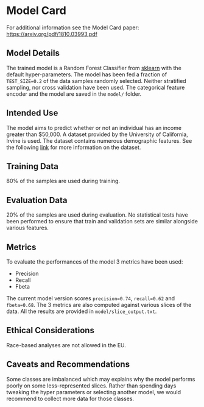 # Model Card

For additional information see the Model Card paper: https://arxiv.org/pdf/1810.03993.pdf

## Model Details
The trained model is a Random Forest Classifier from
[sklearn](https://scikit-learn.org/stable/modules/generated/sklearn.ensemble.RandomForestClassifier.html)
with the default hyper-parameters. The model has been fed a fraction of ``TEST_SIZE=0.2`` of the data samples
randomly selected. Neither stratified sampling, nor cross validation have been used.
The categorical feature encoder and the model are saved in the ``model/`` folder.

## Intended Use
The model aims to predict whether or not an individual has an income greater than $50,000.
A dataset provided by the University of California, Irvine is used.
The dataset contains numerous demographic features.
See the following [link](https://archive.ics.uci.edu/ml/datasets/census+income) for more information on the dataset.

## Training Data
80% of the samples are used during training.

## Evaluation Data
20% of the samples are used during evaluation. No statistical tests have been performed
to ensure that train and validation sets are similar alongside various features.

## Metrics
To evaluate the performances of the model 3 metrics have been used:
- Precision
- Recall
- Fbeta

The current model version scores `precision=0.74`, `recall=0.62` and `fbeta=0.68`.
The 3 metrics are also computed against various slices of the data. All the results are
provided in ``model/slice_output.txt``.

## Ethical Considerations
Race-based analyses are not allowed in the EU.

## Caveats and Recommendations
Some classes are imbalanced which may explains why the model performs poorly on some less-represented slices.
Rather than spending days tweaking the hyper parameters or selecting another model,
we would recommend to collect more data for those classes.